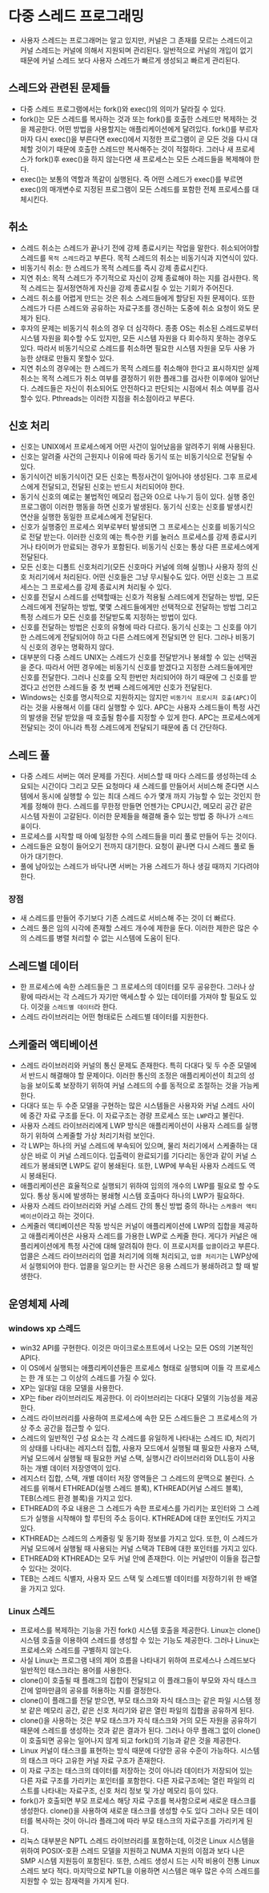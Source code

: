 # 다중 스레드 프로그래밍
- 사용자 스레드는 프로그래머는 알고 있지만, 커널은 그 존재를 모르는 스레드이고 커널 스레드는 커널에 의해서 지원되며 관리된다. 일반적으로 커널의 개입이 없기 때문에 커널 스레드 보다 사용자 스레드가 빠르게 생성되고 빠르게 관리된다.

## 스레드와 관련된 문제들
- 다중 스레드 프로그램에서는 fork()와 exec()의 의미가 달라질 수 있다. 
- fork()는 모든 스레드를 복사하는 것과 또는 fork()를 호출한 스레드만 복제하는 것을 제공한다. 어떤 방법을 사용할지는 애플리케이션에게 달려있다. fork()를 부르자마자 다시 exec()을 부른다면 exec()에서 지정한 프로그램이 곧 모든 것을 다시 대체할 것이기 때문에 호출한 스레드만 복사해주는 것이 적절하다. 그러나 새 프로세스가 fork()후 exec()을 하지 않는다면 새 프로세스는 모든 스레드들을 복제해야 한다.
- exec()는 보통의 역할과 똑같이 실행된다. 즉 어떤 스레드가 exec()를 부르면 exec()의 매개변수로 지정된 프로그램이 모든 스레드를 포함한 전체 프로세스를 대체시킨다.

## 취소
- 스레드 취소는 스레드가 끝나기 전에 강제 종료시키는 작업을 말한다. 취소되어야할 스레드를 `목적 스레드`라고 부른다.  목적 스레드의 취소는 비동기식과 지연식이 있다.
- 비동기식 취소: 한 스레드가 목적 스레드를 즉시 강제 종료시킨다.
- 지연 취소: 목적 스레드가 주기적으로 자신이 강제 종료해야 하는 지를 검사한다. 목적 스레드는 질서정연하게 자신을 강제 종료시킬 수 있는 기회가 주어진다.
- 스레드 취소를 어렵게 만드는 것은 취소 스레드들에게 할당된 자원 문제이다. 또한 스레드가 다른 스레드와 공유하는 자료구조를 갱신하는 도중에 취소 요청이 와도 문제가 된다. 
- 후자의 문제는 비동기식 취소의 경우 더 심각하다. 종종 OS는 취소된 스레드로부터 시스템 자원을 회수할 수도 있지만, 모든 시스템 자원을 다 회수하지 못하는 경우도 있다. 따라서 비동기식으로 스레드를 취소하면 필요한 시스템 자원을 모두 사용 가능한 상태로 만들지 못할수 있다.
- 지연 취소의 경우에는 한 스레드가 목적 스레드를 취소해야 한다고 표시하지만 실제 취소는 목적 스레드가 취소 여부를 결정하기 위한 플래그를 검사한 이후에야 일어난다. 스레드들은 자신이 취소되어도 안전하다고 판단되는 시점에서 취소 여부를 검사할수 있다. Pthreads는 이러한 지점을 취소점이라고 부른다.

## 신호 처리
- 신호는 UNIX에서 프로세스에게 어떤 사건이 일어났음을 알려주기 위해 사용된다.
- 신호는 알려줄 사건의 근원지나 이유에 따라 동기식 또는 비동기식으로 전달될 수 있다.
- 동기식이건 비동기식이건 모든 신호는 특정사건이 일어나야 생성된다. 그후 프로세스에게 전달되고, 전달된 신호는 반드시 처리되어야 한다.
- 동기식 신호의 예로는 불법적인 메모리 접근와 0으로 나누기 등이 있다. 실행 중인 프로그램이 이러한 행동을 하면 신호가 발생된다. 동기식 신호는 신호를 발생시킨 연산을 실행한 동일한 프로세스에게 전달된다.
- 신호가 실행중인 프로세스 외부로부터 발생되면 그 프로세스는 신호를 비동기식으로 전달 받는다. 이러한 신호의 예는 특수한 키를 눌러스 프로세스를 강제 종료시키거나 타이머가 만료되는 경우가 포함된다. 비동기식 신호는 통상 다른 프로세스에게 전달된다.
- 모든 신호는 디폴트 신호처리기(모든 신호마다 커널에 의해 실행)나 사용자 정의 신호 처리기에서 처리된다. 어떤 신호들은 그냥 무시될수도 있다. 어떤 신호는 그 프로세스는 그 프로세스를 강제 종료시켜 처리될 수 있다.
- 신호를 전달시 스레드를 선택할때는 신호가 적용될 스레드에게 전달하는 방법, 모든 스레드에게 전달하는 방법, 몇몇 스레드들에게만 선택적으로 전달하는 방법 그리고 특정 스레드가 모든 신호를 전달받도록 지정하는 방법이 있다.
- 신호를 전달하는 방법은 신호의 유형에 따라 다르다. 동기식 신호는 그 신호를 야기한 스레드에게 전달되어야 하고 다른 스레드에게 전달되면 안 된다. 그러나 비동기식 신호의 경우는 명확하지 않다.
- 대부분의 다중 스레드 UNIX는 스레드가 신호를 전달받거나 봉쇄할 수 있는 선택권을 준다. 따라서 어떤 경우에는 비동기식 신호를 받겠다고 지정한 스레드들에게만 신호를 전달한다. 그러나 신호를 오직 한번만 처리되어야 하기 때문에 그 신호를 받겠다고 선언한 스레드들 중 첫 번째 스레드에게만 신호가 전달된다. 
- Windows는 신호를 명시적으로 지원하지는 않지만 `비동기식 프로시저 호출(APC)`이라는 것을 사용해서 이를 대리 실행할 수 있다. APC는 사용자 스레드들이 특정 사건의 발생을 전달 받았을 때 호출될 함수를 지정할 수 있게 한다. APC는 프로세스에게 전달되는 것이 아니라 특정 스레드에게 전달되기 때문에 좀 더 간단하다.

## 스레드 풀
- 다중 스레드 서버는 여러 문제를 가진다. 서비스할 때 마다 스레드를 생성하는데 소요되는 시간이다 그리고 모든 요청마다 새 스레드를 만들어서 서비스해 준다면 시스템에서 동시에 실행할 수 있는 최대 스레드 수가 몇개 까지 가능할 수 있는 것인지 한계를 정해야 한다. 스레드를 무한정 만들면 언젠가는 CPU시간, 메모리 공간 같은 시스템 자원이 고갈된다. 이러한 문제들을 해결해 줄수 있는 방법 중 하나가 `스레드 풀`이다.
- 프로세스를 시작할 때 아예 일정한 수의 스레드들을 미리 풀로 만들어 두는 것이다.
- 스레드들은 요청이 들어오기 전까지 대기한다. 요청이 끝나면 다시 스레드 풀로 돌아가 대기한다.
- 풀에 남아있는 스레드가 바닥나면 서버는 가용 스레드가 하나 생길 때까지 기다려야 한다.

### 장점
- 새 스레드를 만들어 주기보다 기존 스레드로 서비스해 주는 것이 더 빠르다.
- 스레드 풀은 임의 시각에 존재할 스레드 개수에 제한을 둔다. 이러한 제한은 많은 수의 스레드를 병렬 처리할 수 없는 시스템에 도움이 된다.

## 스레드별 데이터
- 한 프로세스에 속한 스레드들은 그 프로세스의 데이터를 모두 공유한다. 그러나 상황에 따라서는 각 스레드가 자기만 액세스할 수 있는 데이터를 가져야 할 필요도 있다. 이것을 `스레드별 데이터`라 한다.
- 스레드 라이브러리는 어떤 형태로든 스레드별 데이터를 지원한다.

## 스케줄러 액티베이션
- 스레드 라이브러리와 커널의 통신 문제도 존재한다. 특히 다대다 및 두 수준 모델에서 반드시 해결해야 할 문제이다. 이러한 통신의 조정은 애플리케이션이 최고의 성능을 보이도록 보장하기 위하여 커널 스레드의 수를 동적으로 조절하는 것을 가능케한다.
- 다대다 또는 두 수준 모델을 구현하는 많은 시스템들은 사용자와 커널 스레드 사이에 중간 자료 구조를 둔다. 이 자료구조는 경량 프로세스 또는 `LWP`라고 불린다.
- 사용자 스레드 라이브러리에게 LWP 방식은 애플리케이션이 사용자 스레드를 실행하기 위하여 스케줄할 가상 처리기처럼 보인다.
- 각 LWP는 하나의 커널 스레드에 부속되어 있으며, 물리 처리기에서 스케줄하는 대상은 바로 이 커널 스레드이다. 입출력이 완료되기를 기다리는 동안과 같이 커널 스레드가 봉쇄되면 LWP도 같이 봉쇄된다. 또한, LWP에 부속된 사용자 스레드도 역시 봉쇄된다.
- 애플리케이션은 효율적으로 실행되기 위하여 임의의 개수의 LWP를 필요로 할 수도 있다. 통상 동시에 발생하는 봉쇄형 시스템 호출마다 하나의 LWP가 필요하다.
- 사용자 스레드 라이브러리와 커널 스레드 간의 통신 방법 중의 하나는 `스케줄러 액티베이션`이라고 하는 것이다.
- 스케줄러 액티베이션은 작동 방식은 커널이 애플리케이션에 LWP의 집합을 제공하고 애플리케이션은 사용자 스레드를 가용한 LWP로 스케줄 한다. 게다가 커널은 애플리케이션에게 특정 사건에 대해 알려줘야 한다. 이 프로시저를 `업콜`이라고 부른다. 업콜은 스레드 라이브러리의 업콜 처리기에 의해 처리되고, `업콜 처리기`는 LWP상에서 실행되어야 한다. 업콜을 일으키는 한 사건은 응용 스레드가 봉쇄하려고 할 때 발생한다.

## 운영체제 사례

### windows xp 스레드
- win32 API를 구현한다. 이것은 마이크로소프트에서 나오는 모든 OS의 기본적인 API다.
- 이 OS에서 실행되는 애플리케이션들은 프로세스 형태로 실행되며 이들 각 프로세스는 한 개 또는 그 이상의 스레드를 가질 수 있다.
- XP는 일대일 대응 모델을 사용한다.
- XP는 fiber 라이브러리도 제공한다. 이 라이브러리는 다대다 모델의 기능성을 제공한다. 
- 스레드 라이브러리를 사용하여 프로세스에 속한 모든 스레드들은 그 프로세스의 가상 주소 공간을 접근할 수 있다.
- 스레드의 일반적인 구성 요소는 각 스레드를 유일하게 나타내는 스레드 ID, 처리기의 상태를 나타내는 레지스터 집합, 사용자 모드에서 실행될 떄 필요한 사용자 스택, 커널 모드에서 실행될 때 필요한 커널 스택, 실행시간 라이브러리와 DLL등이 사용하는 개별 데이터 저장영역이 있다.
- 레지스터 집합, 스택, 개별 데이터 저장 영역들은 그 스레드의 문맥으로 불린다. 스레드를 위해서 ETHREAD(실행 스레드 블록), KTHREAD(커널 스레드 블록), TEB(스레드 환경 블록)을 가지고 있다.
- ETHREAD의 주요 내용은 그 스레드가 속한 프로세스를 가리키는 포인터와 그 스레드가 실행을 시작해야 할 루틴의 주소 등이다. KTHREAD에 대한 포인터도 가지고 있다.
- KTHREAD는 스레드의 스케줄링 및 동기화 정보를 가지고 있다. 또한, 이 스레드가 커널 모드에서 실행될 때 사용되는 커널 스택과 TEB에 대한 포인터를 가지고 있다.
- ETHREAD와 KTHREAD는 모두 커널 안에 존재한다. 이는 커널만이 이들을 접근할 수 있다는 것이다.
- TEB는 스레드 식별자, 사용자 모드 스택 및 스레드별 데이터를 저장하기위 한 배열을 가지고 있다.

### Linux 스레드
- 프로세스를 복제하는 기능을 가진 fork() 시스템 호출을 제공한다. Linux는 clone() 시스템 호출을 이용하여 스레드를 생성할 수 있는 기능도 제공한다. 그러나 Linux는 프로세스와 스레드를 구별하지 않는다.
- 사실 Linux는 프로그램 내의 제어 흐름을 나타내기 위하여 프로세스나 스레드보다 일반적인 태스크라는 용어를 사용한다. 
- clone()이 호출될 때 플래그의 집합이 전달되고 이 플래그들이 부모와 자식 태스크 간에 얼마만큼의 공유를 허용하는 지를 결정한다.
- clone()이 플래그를 전달 받으면, 부모 태스크와 자식 태스크는 같은 파일 시스템 정보 같은 메모리 공간, 같은 신호 처리기와 같은 열린 파일의 집합을 공유하게 된다.
- clone()을 사용하는 것은 부모 태스크가 자식 태스크와 거의 모든 자원을 공유하기 때문에 스레드를 생성하는 것과 같은 결과가 된다. 그러나 아무 플래그 없이 clone()이 호출되면 공유는 일어나지 않게 되고 fork()의 기능과 같은 것을 제공한다.
- Linux 커널이 태스크를 표현하는 방식 때문에 다양한 공유 수준이 가능하다. 시스템의 태스크 마다 고유한 커널 자료 구조가 존재한다. 
- 이 자료 구조는 태스크의 데이터를 저장하는 것이 아니라 데이터가 저장되어 있는 다른 자료 구조를 가리키는 포인터를 포함한다. 다른 자료구조에는 열린 파일의 리스트를 나타내는 자료구조, 신호 처리 정보 및 가상 메모리 등이 있다.
- fork()가 호출되면 부모 프로세스 해당 자료 구조를 복사함으로써 새로운 태스크를 생성한다. clone()을 사용하여 새로운 태스크를 생성할 수도 있다 그러나 모든 데이터를 복사하는 것이 아니라 플래그에 따라 부모 태스크의 자료구조를 가리키게 된다.
- 리눅스 대부분은 NPTL 스레드 라이브러리를 포함하는데, 이것은 Linux 시스템을 위하여 POSIX-호환 스레드 모델을 지원하고 NUMA 지원의 이점과 보다 나은 SMP 시스템 지원등이 포함된다. 또한, 스레드 생성시 드는 시작 비용이 전통 Linux 스레드 보다 적다. 마지막으로 NPTL을 이용하면 시스템은 매우 많은 수의 스레드를 지원할 수 있는 잠재력을 가지게 된다.